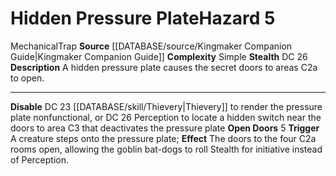 ﻿---
complexity: Simple
hazard_type: Trap
id: '300'
level: '5'
name: Hidden Pressure Plate
rarity: Common
source: '[[DATABASE/source/Kingmaker Companion Guide|Kingmaker Companion Guide]]'
trait:
- '[[DATABASE/trait/Mechanical|Mechanical]]'
- '[[DATABASE/trait/Trap|Trap]]'
type: Hazard

---
# Hidden Pressure Plate<span class="item-type">Hazard 5</span>

<span class="item-trait">Mechanical</span><span class="item-trait">Trap</span>
**Source** [[DATABASE/source/Kingmaker Companion Guide|Kingmaker Companion Guide]]
**Complexity** Simple
**Stealth** DC 26
**Description** A hidden pressure plate causes the secret doors to areas C2a to open.

---
**Disable** DC 23 [[DATABASE/skill/Thievery|Thievery]] to render the pressure plate nonfunctional, or DC 26 Perception to locate a hidden switch near the doors to area C3 that deactivates the pressure plate
**Open Doors** <span class="action-icon">5</span> **Trigger** A creature steps onto the pressure plate; **Effect** The doors to the four C2a rooms open, allowing the goblin bat-dogs to roll Stealth for initiative instead of Perception.